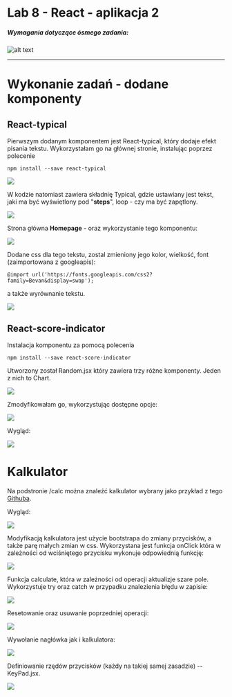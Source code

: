 # Lab 8 - React - aplikacja 2

####
##### Wymagania dotyczące ósmego zadania:
####

![alt text](https://i.imgur.com/1ydK2wz.png)  


---
# Wykonanie zadań - dodane komponenty

## React-typical

Pierwszym dodanym komponentem jest React-typical, który dodaje efekt pisania tekstu. Wykorzystałam go na głównej stronie, instalując poprzez polecenie
```
npm install --save react-typical
```
![](https://i.imgur.com/h2XHTbR.png)

W kodzie natomiast zawiera składnię Typical, gdzie ustawiany jest tekst, jaki ma być wyświetlony pod "**steps**", loop - czy ma być zapętlony.

![](https://i.imgur.com/TRPqKLH.png)

Strona główna **Homepage** - oraz wykorzystanie tego komponentu:

![](https://i.imgur.com/BQFYnoP.gif)

Dodane css dla tego tekstu, zostal zmieniony jego kolor, wielkość, font 
(zaimportowana z googleapis):
```
@import url('https://fonts.googleapis.com/css2?family=Bevan&display=swap');
```
a także wyrównanie tekstu.

![](https://i.imgur.com/RmNCAsY.png)

## React-score-indicator

Instalacja komponentu za pomocą polecenia
```
npm install --save react-score-indicator
```

Utworzony został Random.jsx który zawiera trzy różne komponenty. Jeden z nich to Chart. 

![](https://i.imgur.com/xVTIuEQ.png)

Zmodyfikowałam go, wykorzystując dostępne opcje:

![](https://i.imgur.com/TZ5ctuD.png)

Wygląd:

![](https://i.imgur.com/KlG4NOt.png)

# Kalkulator

Na podstronie /calc można znaleźć kalkulator wybrany jako przykład z tego [Githuba](https://github.com/niinpatel/calculator-react/).

Wygląd:

![](https://i.imgur.com/G88GOPE.png)

Modyfikacją kalkulatora jest użycie bootstrapa do zmiany przycisków, a także parę małych zmian w css. Wykorzystana jest funkcja onClick która w zależności od wciśniętego przycisku wykonuje odpowiednią funkcję:

![](https://i.imgur.com/5bwoM6n.png)

Funkcja calculate, która w zależności od operacji aktualizje szare pole. Wykorzystuje try oraz catch w przypadku znalezienia błędu w zapisie:

![](https://i.imgur.com/NlA2Z4m.png)

Resetowanie oraz usuwanie poprzedniej operacji:

![](https://i.imgur.com/XsxTqq1.png)

Wywołanie nagłówka jak i kalkulatora:

![](https://i.imgur.com/s8VJGh9.png)

Definiowanie rzędów przycisków (każdy na takiej samej zasadzie) -- KeyPad.jsx.

![](https://i.imgur.com/8d8DHyK.png)





